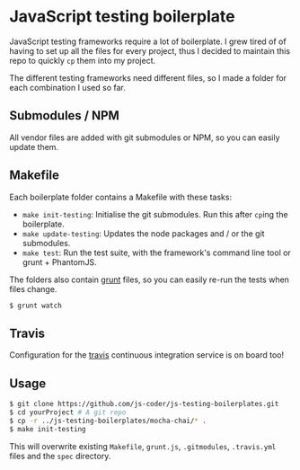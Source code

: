# JavaScript testing boilerplate

JavaScript testing frameworks require a lot of boilerplate. I grew tired of of having to set up all the files for every project, thus I decided to maintain this repo to quickly `cp` them into my project.

The different testing frameworks need different files, so I made a folder for each combination I used so far.

## Submodules / NPM

All vendor files are added with git submodules or NPM, so you can easily update them.

## Makefile

Each boilerplate folder contains a Makefile with these tasks:

- `make init-testing`: Initialise the git submodules. Run this after `cp`ing the boilerplate.
- `make update-testing`: Updates the node packages and / or the git submodules.
- `make test`: Run the test suite, with the framework's command line tool or grunt + PhantomJS.

The folders also contain [grunt](https://github.com/gruntjs/grunt) files, so you can easily re-run the tests when files change.

```sh
$ grunt watch
```

## Travis

Configuration for the [travis](https://travis-ci.org/) continuous integration service is on board too!

## Usage

```sh
$ git clone https://github.com/js-coder/js-testing-boilerplates.git
$ cd yourProject # A git repo
$ cp -r ../js-testing-boilerplates/mocha-chai/* .
$ make init-testing
```

This will overwrite existing `Makefile`, `grunt.js`, `.gitmodules`, `.travis.yml` files and the `spec` directory.
